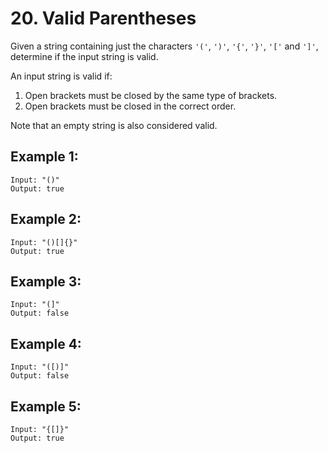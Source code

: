 #      20. Valid Parentheses
Given a string containing just the characters `'('`, `')'`, `'{'`, `'}'`, `'['` and `']'`, determine if the input string is valid.

An input string is valid if:

1. Open brackets must be closed by the same type of brackets.
2. Open brackets must be closed in the correct order.

Note that an empty string is also considered valid.

## Example 1:

```
Input: "()"
Output: true
```
## Example 2:
```
Input: "()[]{}"
Output: true
```

## Example 3:

```
Input: "(]"
Output: false
```

## Example 4:

```
Input: "([)]"
Output: false
```

## Example 5:

```
Input: "{[]}"
Output: true
```
